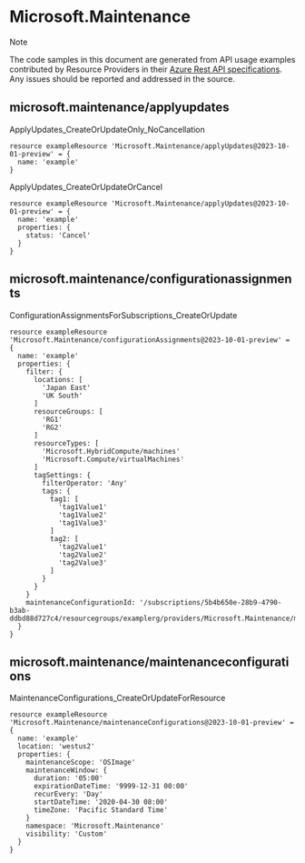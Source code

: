# Microsoft.Maintenance
  
> [!NOTE]
> The code samples in this document are generated from API usage examples contributed by Resource Providers in their [Azure Rest API specifications](https://github.com/Azure/azure-rest-api-specs). Any issues should be reported and addressed in the source.


## microsoft.maintenance/applyupdates

ApplyUpdates_CreateOrUpdateOnly_NoCancellation
```bicep
resource exampleResource 'Microsoft.Maintenance/applyUpdates@2023-10-01-preview' = {
  name: 'example'
}
```

ApplyUpdates_CreateOrUpdateOrCancel
```bicep
resource exampleResource 'Microsoft.Maintenance/applyUpdates@2023-10-01-preview' = {
  name: 'example'
  properties: {
    status: 'Cancel'
  }
}
```

## microsoft.maintenance/configurationassignments

ConfigurationAssignmentsForSubscriptions_CreateOrUpdate
```bicep
resource exampleResource 'Microsoft.Maintenance/configurationAssignments@2023-10-01-preview' = {
  name: 'example'
  properties: {
    filter: {
      locations: [
        'Japan East'
        'UK South'
      ]
      resourceGroups: [
        'RG1'
        'RG2'
      ]
      resourceTypes: [
        'Microsoft.HybridCompute/machines'
        'Microsoft.Compute/virtualMachines'
      ]
      tagSettings: {
        filterOperator: 'Any'
        tags: {
          tag1: [
            'tag1Value1'
            'tag1Value2'
            'tag1Value3'
          ]
          tag2: [
            'tag2Value1'
            'tag2Value2'
            'tag2Value3'
          ]
        }
      }
    }
    maintenanceConfigurationId: '/subscriptions/5b4b650e-28b9-4790-b3ab-ddbd88d727c4/resourcegroups/examplerg/providers/Microsoft.Maintenance/maintenanceConfigurations/configuration1'
  }
}
```

## microsoft.maintenance/maintenanceconfigurations

MaintenanceConfigurations_CreateOrUpdateForResource
```bicep
resource exampleResource 'Microsoft.Maintenance/maintenanceConfigurations@2023-10-01-preview' = {
  name: 'example'
  location: 'westus2'
  properties: {
    maintenanceScope: 'OSImage'
    maintenanceWindow: {
      duration: '05:00'
      expirationDateTime: '9999-12-31 00:00'
      recurEvery: 'Day'
      startDateTime: '2020-04-30 08:00'
      timeZone: 'Pacific Standard Time'
    }
    namespace: 'Microsoft.Maintenance'
    visibility: 'Custom'
  }
}
```
